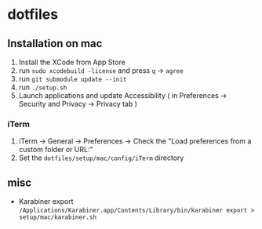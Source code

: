 dotfiles
===========

## Installation on mac

1. Install the XCode from App Store
2. run `sudo xcodebuild -license` and press `q` -> `agree`
3. run `git submodule update --init`
4. run `./setup.sh`
5. Launch applications and update Accessibility ( in Preferences -> Security and Privacy -> Privacy tab )

### iTerm

1. iTerm -> General -> Preferences -> Check the "Load preferences from a custom folder or URL:"
2. Set the `dotfiles/setup/mac/config/iTerm` directory

## misc

- Karabiner export
`/Applications/Karabiner.app/Contents/Library/bin/karabiner export > setup/mac/karabiner.sh`
